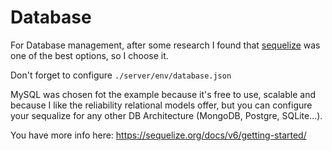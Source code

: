# Database

For Database management, after some research I found that [sequelize](https://sequelize.org/) was one of the best options, so I choose it.

Don't forget to configure ```./server/env/database.json```

MySQL was chosen fot the example because it's free to use, scalable and because I like the reliability relational models offer, but you can configure your sequalize for any other DB Architecture (MongoDB, Postgre, SQLite...).

You have more info here: https://sequelize.org/docs/v6/getting-started/
